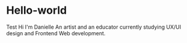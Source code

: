 # Hello-world
Test
Hi I'm Danielle
An artist and an educator currently studying UX/UI design and Frontend Web development.
